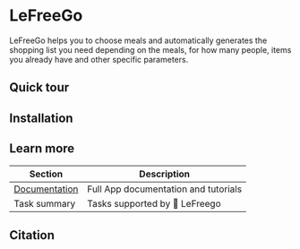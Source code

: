 # LeFreeGo
 LeFreeGo helps you to choose meals and automatically generates the shopping list you need depending on the meals, for how many people, items you already have and other specific parameters.
 
## Quick tour

## Installation

## Learn more

| Section | Description |
|-|-|
| [Documentation](https://lefreego.readthedocs.io/en/latest/) | Full App documentation and tutorials |
| Task summary | Tasks supported by 🤗 LeFreego |

## Citation
